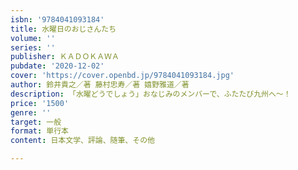 ```yaml
---
isbn: '9784041093184'
title: 水曜日のおじさんたち
volume: ''
series: ''
publisher: ＫＡＤＯＫＡＷＡ
pubdate: '2020-12-02'
cover: 'https://cover.openbd.jp/9784041093184.jpg'
author: 鈴井貴之／著 藤村忠寿／著 嬉野雅道／著
description: 「水曜どうでしょう」おなじみのメンバーで、ふたたび九州へ～！
price: '1500'
genre: ''
target: 一般
format: 単行本
content: 日本文学、評論、随筆、その他

---
```

